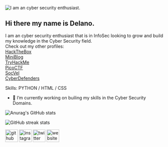 ![I am an cyber security enthusiast.](https://pbs.twimg.com/profile_banners/1399720115529306115/1647890720/1500x500)
## Hi there my name is Delano.

I am an cyber security enthusiast that is in InfoSec looking to grow and build my knowledge in the Cyber Security field.
</br>
Check out my other profiles:
</br>
<a href="https://app.hackthebox.com/profile/264972">HackTheBox</a>
</br>
<a href="https://azt3c.medium.com/">MiniBlog</a>
</br>
<a href="https://tryhackme.com/p/Azt3c">TryHackMe</a>
</br>
<a href="https://play.picoctf.org/users/Azt3c">PicoCTF</a>
</br>
<a href="https://ctf.socvel.com/users/536">SocVel</a>
</br>
<a href="https://cyberdefenders.org/profile/Azt3c">CyberDefenders</a>

Skills: PYTHON / HTML / CSS

- 🔭 I’m currently working on builing my skills in the Cyber Security Domains. 

![Anurag's GitHub stats](https://github-readme-stats.vercel.app/api?username=alpha0-7&show_icons=true&theme=radical)

![GitHub streak stats](https://github-readme-streak-stats.herokuapp.com/?user=alpha0-7)  

[<img src='https://cdn.jsdelivr.net/npm/simple-icons@3.0.1/icons/github.svg' alt='github' height='40'>](https://github.com/alpha0-7)  [<img src='https://cdn.jsdelivr.net/npm/simple-icons@3.0.1/icons/instagram.svg' alt='instagram' height='40'>](https://www.instagram.com/_.vlone_za/)  [<img src='https://cdn.jsdelivr.net/npm/simple-icons@3.0.1/icons/twitter.svg' alt='twitter' height='40'>](https://twitter.com/DMtaner)  [<img src='https://cdn.jsdelivr.net/npm/simple-icons@3.0.1/icons/icloud.svg' alt='website' height='40'>](https://azt3c.medium.com/)  
